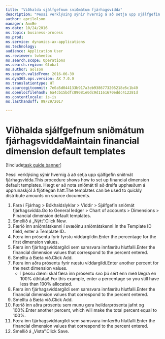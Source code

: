 ```yaml
--- 
title: "Viðhalda sjálfgefnum sniðmátum fjárhagsvídda"
description: "Þessi verklýsing sýnir hvernig á að setja upp sjálfgefin sniðmát fjárhagsvídda."
author: aprilolson
manager: AnnBe
ms.date: 10/24/2016
ms.topic: business-process
ms.prod: 
ms.service: dynamics-ax-applications
ms.technology: 
audience: Application User
ms.reviewer: twheeloc
ms.search.scope: Operations
ms.search.region: Global
ms.author: aolson
ms.search.validFrom: 2016-06-30
ms.dyn365.ops.version: AX 7.0.0
ms.translationtype: HT
ms.sourcegitcommit: 7e0a5d044133b917a3eb9386773205218e5c1b40
ms.openlocfilehash: 6a4cb15bdfc89081e0dc9d1161670eddc412281d
ms.contentlocale: is-is
ms.lasthandoff: 09/29/2017

---
```

# <a name="maintain-financial-dimension-default-templates"></a><span data-ttu-id="226bc-103">Viðhalda sjálfgefnum sniðmátum fjárhagsvídda</span><span class="sxs-lookup"><span data-stu-id="226bc-103">Maintain financial dimension default templates</span></span>

[!include[task guide banner](../../includes/task-guide-banner.md)]

<span data-ttu-id="226bc-104">Þessi verklýsing sýnir hvernig á að setja upp sjálfgefin sniðmát fjárhagsvídda.</span><span class="sxs-lookup"><span data-stu-id="226bc-104">This procedure shows how to set up financial dimension default templates.</span></span> <span data-ttu-id="226bc-105">Hægt er að nota sniðmát til að dreifa upphæðum á upprunaskjöl á fljótlegan hátt.</span><span class="sxs-lookup"><span data-stu-id="226bc-105">The templates can be used to quickly distribute amounts on source documents.</span></span>

1. <span data-ttu-id="226bc-106">Fara í Fjárhag > Bókhaldslyklar > Víddir > Sjálfgefin sniðmát fjárhagsvídda.</span><span class="sxs-lookup"><span data-stu-id="226bc-106">Go to General ledger > Chart of accounts > Dimensions > Financial dimension default templates.</span></span>
2. <span data-ttu-id="226bc-107">Smellið á „Nýtt“.</span><span class="sxs-lookup"><span data-stu-id="226bc-107">Click New.</span></span>
3. <span data-ttu-id="226bc-108">Færið inn sniðmátskenni í svæðinu sniðmátskenni.</span><span class="sxs-lookup"><span data-stu-id="226bc-108">In the Template ID field, enter a Template ID..</span></span>
4. <span data-ttu-id="226bc-109">Færa inn prósentu fyrir fyrstu víddargildin.</span><span class="sxs-lookup"><span data-stu-id="226bc-109">Enter the percentage for the first dimension values.</span></span>
5. <span data-ttu-id="226bc-110">Færa inn fjárhagsvíddargildi sem samsvara innfærðu hlutfalli.</span><span class="sxs-lookup"><span data-stu-id="226bc-110">Enter the financial dimension values that correspond to the percent entered.</span></span>
6. <span data-ttu-id="226bc-111">Smelltu á Bæta við.</span><span class="sxs-lookup"><span data-stu-id="226bc-111">Click Add.</span></span>
7. <span data-ttu-id="226bc-112">Færa inn aðra prósentu fyrir næstu víddargildi.</span><span class="sxs-lookup"><span data-stu-id="226bc-112">Enter another percent for the next dimension values.</span></span>
    * <span data-ttu-id="226bc-113">Í þessu dæmi skal færa inn prósentu svo þú sért enn með lægra en 100% úthlutað.</span><span class="sxs-lookup"><span data-stu-id="226bc-113">For this example, enter a percentage so you still have less than 100% allocated.</span></span>  
8. <span data-ttu-id="226bc-114">Færa inn fjárhagsvíddargildi sem samsvara innfærðu hlutfalli.</span><span class="sxs-lookup"><span data-stu-id="226bc-114">Enter the financial dimension values that correspond to the percent entered.</span></span>
9. <span data-ttu-id="226bc-115">Smelltu á Bæta við.</span><span class="sxs-lookup"><span data-stu-id="226bc-115">Click Add.</span></span>
10. <span data-ttu-id="226bc-116">Færið inn aðra prósentu sem munu gera heildarprósenta jafnt og 100%.</span><span class="sxs-lookup"><span data-stu-id="226bc-116">Enter another percent, which will make the total percent equal to 100%.</span></span>
11. <span data-ttu-id="226bc-117">Færa inn fjárhagsvíddargildi sem samsvara innfærðu hlutfalli.</span><span class="sxs-lookup"><span data-stu-id="226bc-117">Enter the financial dimension values that correspond to the percent entered.</span></span>
12. <span data-ttu-id="226bc-118">Smellið á „Vista“.</span><span class="sxs-lookup"><span data-stu-id="226bc-118">Click Save.</span></span>


